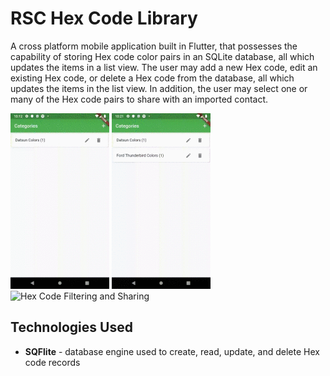 # RSC Hex Code Library
A cross platform mobile application built in Flutter, that possesses the capability of storing Hex code color pairs in an SQLite database, all which updates the items in a list view. The user may add a new Hex code, edit an existing Hex code, or delete a Hex code from the database, all which updates the items in the list view. In addition, the user may select one or many of the Hex code pairs to share with an imported contact.

![Category Management](images/category_demo_optimized.gif?raw=true "Creating, Editing, and Deleting Categories")
![Hex Code Management](images/hex_code_demo_optimized.gif?raw=true "Creating, Editing, and Deleting Hex Codes")
![Hex Code Filtering and Sharing](images/search_share_demo_optimized.gif?raw=true "Filtering and Sharing Hex Codes")

## Technologies Used
* **SQFlite** - database engine used to create, read, update, and delete Hex code records
